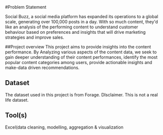 #Problem Statement

Social Buzz, a social media platform has expanded its operations to a global scale, generating over 100,000 posts in a day. With so much content, they'd like an analysis of the  performing content to  understand customer behaviour based on preferences and insights that will drive marketing strategies and improve sales. 


##Project overview
This project aims to provide insights into the content performance. By Analyzing various aspects of the content data, we seek to gain deeper understanding of their content performances, identify the most popular content categories among users,  provide actionable insights and make-data driven recommendations.
## Dataset
The dataset used in this project is from Forage.
DIsclaimer. This is not a real life dataset.
## Tool(s)
Excel(data cleaning, modelling, aggregation & visualization
